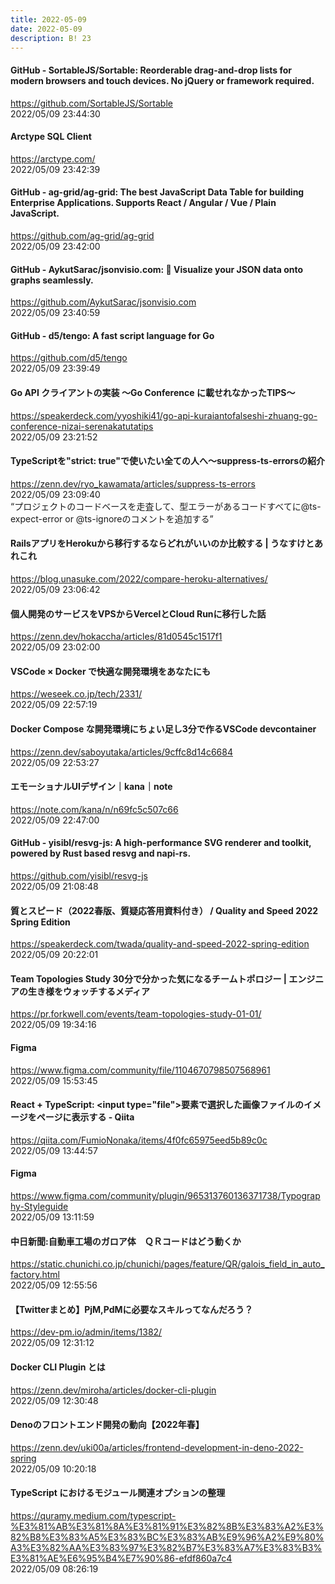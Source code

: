 ```yaml
---
title: 2022-05-09
date: 2022-05-09
description: B! 23
---
```


#### GitHub - SortableJS/Sortable: Reorderable drag-and-drop lists for modern browsers and touch devices. No jQuery or framework required.
https://github.com/SortableJS/Sortable<br>
2022/05/09 23:44:30<br>


#### Arctype SQL Client
https://arctype.com/<br>
2022/05/09 23:42:39<br>


#### GitHub - ag-grid/ag-grid: The best JavaScript Data Table for building Enterprise Applications. Supports React / Angular / Vue / Plain JavaScript.
https://github.com/ag-grid/ag-grid<br>
2022/05/09 23:42:00<br>


#### GitHub - AykutSarac/jsonvisio.com: 🧩 Visualize your JSON data onto graphs seamlessly.
https://github.com/AykutSarac/jsonvisio.com<br>
2022/05/09 23:40:59<br>


#### GitHub - d5/tengo: A fast script language for Go
https://github.com/d5/tengo<br>
2022/05/09 23:39:49<br>


#### Go API クライアントの実装 〜Go Conference に載せれなかったTIPS〜
https://speakerdeck.com/yyoshiki41/go-api-kuraiantofalseshi-zhuang-go-conference-nizai-serenakatutatips<br>
2022/05/09 23:21:52<br>


#### TypeScriptを"strict: true"で使いたい全ての人へ〜suppress-ts-errorsの紹介
https://zenn.dev/ryo_kawamata/articles/suppress-ts-errors<br>
2022/05/09 23:09:40<br>
“プロジェクトのコードベースを走査して、型エラーがあるコードすべてに@ts-expect-error or @ts-ignoreのコメントを追加する”


#### RailsアプリをHerokuから移行するならどれがいいのか比較する | うなすけとあれこれ
https://blog.unasuke.com/2022/compare-heroku-alternatives/<br>
2022/05/09 23:06:42<br>


#### 個人開発のサービスをVPSからVercelとCloud Runに移行した話
https://zenn.dev/hokaccha/articles/81d0545c1517f1<br>
2022/05/09 23:02:00<br>


#### VSCode × Docker で快適な開発環境をあなたにも
https://weseek.co.jp/tech/2331/<br>
2022/05/09 22:57:19<br>


#### Docker Compose な開発環境にちょい足し3分で作るVSCode devcontainer
https://zenn.dev/saboyutaka/articles/9cffc8d14c6684<br>
2022/05/09 22:53:27<br>


#### エモーショナルUIデザイン｜kana｜note
https://note.com/kana/n/n69fc5c507c66<br>
2022/05/09 22:47:00<br>


#### GitHub - yisibl/resvg-js: A high-performance SVG renderer and toolkit, powered by Rust based resvg and napi-rs.
https://github.com/yisibl/resvg-js<br>
2022/05/09 21:08:48<br>


#### 質とスピード（2022春版、質疑応答用資料付き） / Quality and Speed 2022 Spring Edition
https://speakerdeck.com/twada/quality-and-speed-2022-spring-edition<br>
2022/05/09 20:22:01<br>


#### Team Topologies Study 30分で分かった気になるチームトポロジー | エンジニアの生き様をウォッチするメディア
https://pr.forkwell.com/events/team-topologies-study-01-01/<br>
2022/05/09 19:34:16<br>


#### Figma
https://www.figma.com/community/file/1104670798507568961<br>
2022/05/09 15:53:45<br>


#### React + TypeScript: &lt;input type="file"&gt;要素で選択した画像ファイルのイメージをページに表示する - Qiita
https://qiita.com/FumioNonaka/items/4f0fc65975eed5b89c0c<br>
2022/05/09 13:44:57<br>


#### Figma
https://www.figma.com/community/plugin/965313760136371738/Typography-Styleguide<br>
2022/05/09 13:11:59<br>


#### 中日新聞:自動車工場のガロア体　ＱＲコードはどう動くか
https://static.chunichi.co.jp/chunichi/pages/feature/QR/galois_field_in_auto_factory.html<br>
2022/05/09 12:55:56<br>


#### 【Twitterまとめ】PjM,PdMに必要なスキルってなんだろう？
https://dev-pm.io/admin/items/1382/<br>
2022/05/09 12:31:12<br>


#### Docker CLI Plugin とは
https://zenn.dev/miroha/articles/docker-cli-plugin<br>
2022/05/09 12:30:48<br>


#### Denoのフロントエンド開発の動向【2022年春】
https://zenn.dev/uki00a/articles/frontend-development-in-deno-2022-spring<br>
2022/05/09 10:20:18<br>


#### TypeScript におけるモジュール関連オプションの整理
https://quramy.medium.com/typescript-%E3%81%AB%E3%81%8A%E3%81%91%E3%82%8B%E3%83%A2%E3%82%B8%E3%83%A5%E3%83%BC%E3%83%AB%E9%96%A2%E9%80%A3%E3%82%AA%E3%83%97%E3%82%B7%E3%83%A7%E3%83%B3%E3%81%AE%E6%95%B4%E7%90%86-efdf860a7c4<br>
2022/05/09 08:26:19<br>


